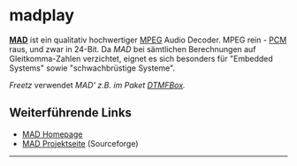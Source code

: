 madplay
=======

**[MAD](http://www.underbit.com/products/mad/)**
ist ein qualitativ hochwertiger
[MPEG](http://de.wikipedia.org/wiki/MPEG) Audio
Decoder. MPEG rein -
[PCM](http://de.wikipedia.org/wiki/Puls-Code-Modulation)
raus, und zwar in 24-Bit. Da *MAD* bei sämtlichen Berechnungen auf
Gleitkomma-Zahlen verzichtet, eignet es sich besonders für "Embedded
Systems" sowie "schwachbrüstige Systeme".

*Freetz* verwendet *MAD' z.B. im Paket [DTMFBox](../dtmfbox/README.md).*

Weiterführende Links
--------------------

-   [MAD
    Homepage](http://www.underbit.com/products/mad/)
-   [MAD
    Projektseite](http://sourceforge.net/projects/mad/)
    (Sourceforge)

------------------------------------------------------------------------

